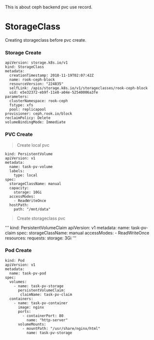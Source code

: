 This is about ceph backend pvc use record.

# StorageClass
Creating storageclass before pvc create.

### Storage Create
```
apiVersion: storage.k8s.io/v1
kind: StorageClass
metadata:
  creationTimestamp: 2018-11-19T02:07:42Z
  name: rook-ceph-block
  resourceVersion: "224835"
  selfLink: /apis/storage.k8s.io/v1/storageclasses/rook-ceph-block
  uid: e5e32372-eb9f-11e8-a04e-52540006a3fe
parameters:
  clusterNamespace: rook-ceph
  fstype: xfs
  pool: replicapool
provisioner: ceph.rook.io/block
reclaimPolicy: Delete
volumeBindingMode: Immediate
```

### PVC Create

> Create local pvc

```
kind: PersistentVolume
apiVersion: v1
metadata:
  name: task-pv-volume
  labels:
    type: local
spec:
  storageClassName: manual
  capacity:
    storage: 10Gi
  accessModes:
    - ReadWriteOnce
  hostPath:
    path: "/mnt/data"
```

> Create storageclass pvc

'''
kind: PersistentVolumeClaim
apiVersion: v1
metadata:
  name: task-pv-claim
spec:
  storageClassName: manual
  accessModes:
    - ReadWriteOnce
  resources:
    requests:
      storage: 3Gi
'''

### Pod Create

```
kind: Pod
apiVersion: v1
metadata:
  name: task-pv-pod
spec:
  volumes:
    - name: task-pv-storage
      persistentVolumeClaim:
       claimName: task-pv-claim
  containers:
    - name: task-pv-container
      image: nginx
      ports:
        - containerPort: 80
          name: "http-server"
      volumeMounts:
        - mountPath: "/usr/share/nginx/html"
          name: task-pv-storage
```


